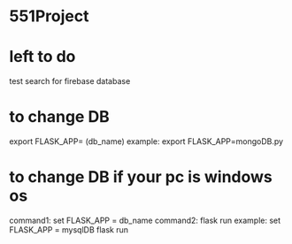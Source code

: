 # 551Project

# left to do
test search for firebase database

# to change DB
export FLASK_APP= (db_name)
example: export FLASK_APP=mongoDB.py

# to change DB if your pc is windows os
command1: set FLASK_APP = db_name
command2: flask run 
example: set FLASK_APP = mysqlDB
         flask run